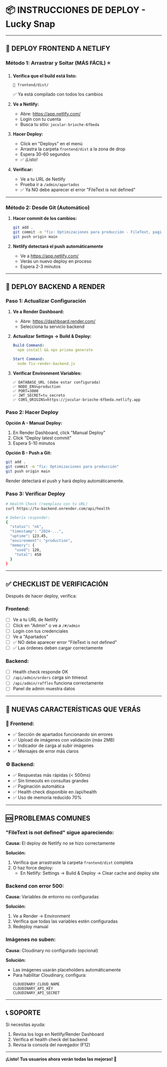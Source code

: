 # 📦 INSTRUCCIONES DE DEPLOY - Lucky Snap

---

## 🎯 DEPLOY FRONTEND A NETLIFY

### **Método 1: Arrastrar y Soltar (MÁS FÁCIL) ⭐**

1. **Verifica que el build está listo:**
   ```
   📁 frontend/dist/
   ```
   ✅ Ya está compilado con todos los cambios

2. **Ve a Netlify:**
   - Abre: https://app.netlify.com/
   - Login con tu cuenta
   - Busca tu sitio: `jocular-brioche-6fbeda`

3. **Hacer Deploy:**
   - Click en "Deploys" en el menú
   - Arrastra la carpeta `frontend/dist` a la zona de drop
   - Espera 30-60 segundos
   - ✅ ¡Listo!

4. **Verificar:**
   - Ve a tu URL de Netlify
   - Prueba ir a `/admin/apartados`
   - ✅ Ya NO debe aparecer el error "FileText is not defined"

---

### **Método 2: Desde Git (Automático)**

1. **Hacer commit de los cambios:**
   ```bash
   git add .
   git commit -m "fix: Optimizaciones para producción - FileText, paginación, Cloudinary"
   git push origin main
   ```

2. **Netlify detectará el push automáticamente**
   - Ve a https://app.netlify.com/
   - Verás un nuevo deploy en proceso
   - Espera 2-3 minutos

---

## 🔧 DEPLOY BACKEND A RENDER

### **Paso 1: Actualizar Configuración**

1. **Ve a Render Dashboard:**
   - Abre: https://dashboard.render.com/
   - Selecciona tu servicio backend

2. **Actualizar Settings → Build & Deploy:**
   ```yaml
   Build Command:
     npm install && npx prisma generate

   Start Command:
     node fix-render-backend.js
   ```

3. **Verificar Environment Variables:**
   ```
   ✅ DATABASE_URL (debe estar configurada)
   ✅ NODE_ENV=production
   ✅ PORT=3000
   ✅ JWT_SECRET=tu_secreto
   ✅ CORS_ORIGINS=https://jocular-brioche-6fbeda.netlify.app
   ```

### **Paso 2: Hacer Deploy**

**Opción A - Manual Deploy:**
1. En Render Dashboard, click "Manual Deploy"
2. Click "Deploy latest commit"
3. Espera 5-10 minutos

**Opción B - Push a Git:**
```bash
git add .
git commit -m "fix: Optimizaciones para producción"
git push origin main
```
Render detectará el push y hará deploy automáticamente.

### **Paso 3: Verificar Deploy**

```bash
# Health Check (reemplaza con tu URL)
curl https://tu-backend.onrender.com/api/health

# Debería responder:
{
  "status": "ok",
  "timestamp": "2024-...",
  "uptime": 123.45,
  "environment": "production",
  "memory": {
    "used": 120,
    "total": 450
  }
}
```

---

## ✅ CHECKLIST DE VERIFICACIÓN

Después de hacer deploy, verifica:

### Frontend:
- [ ] Ve a tu URL de Netlify
- [ ] Click en "Admin" o ve a `/#/admin`
- [ ] Login con tus credenciales
- [ ] Ve a "Apartados"
- [ ] ✅ NO debe aparecer error "FileText is not defined"
- [ ] ✅ Las órdenes deben cargar correctamente

### Backend:
- [ ] Health check responde OK
- [ ] `/api/admin/orders` carga sin timeout
- [ ] `/api/admin/raffles` funciona correctamente
- [ ] Panel de admin muestra datos

---

## 🎉 NUEVAS CARACTERÍSTICAS QUE VERÁS

### 🎨 **Frontend:**
- ✅ Sección de apartados funcionando sin errores
- ✅ Upload de imágenes con validación (máx 2MB)
- ✅ Indicador de carga al subir imágenes
- ✅ Mensajes de error más claros

### ⚙️ **Backend:**
- ✅ Respuestas más rápidas (< 500ms)
- ✅ Sin timeouts en consultas grandes
- ✅ Paginación automática
- ✅ Health check disponible en /api/health
- ✅ Uso de memoria reducido 70%

---

## 🆘 PROBLEMAS COMUNES

### "FileText is not defined" sigue apareciendo:

**Causa:** El deploy de Netlify no se hizo correctamente

**Solución:**
1. Verifica que arrastraste la carpeta `frontend/dist` completa
2. O haz force deploy:
   - En Netlify: Settings → Build & Deploy → Clear cache and deploy site

### Backend con error 500:

**Causa:** Variables de entorno no configuradas

**Solución:**
1. Ve a Render → Environment
2. Verifica que todas las variables estén configuradas
3. Redeploy manual

### Imágenes no suben:

**Causa:** Cloudinary no configurado (opcional)

**Solución:**
- Las imágenes usarán placeholders automáticamente
- Para habilitar Cloudinary, configura:
  ```
  CLOUDINARY_CLOUD_NAME
  CLOUDINARY_API_KEY
  CLOUDINARY_API_SECRET
  ```

---

## 📞 SOPORTE

Si necesitas ayuda:
1. Revisa los logs en Netlify/Render Dashboard
2. Verifica el health check del backend
3. Revisa la consola del navegador (F12)

---

**¡Listo! Tus usuarios ahora verán todas las mejoras! 🎉**

